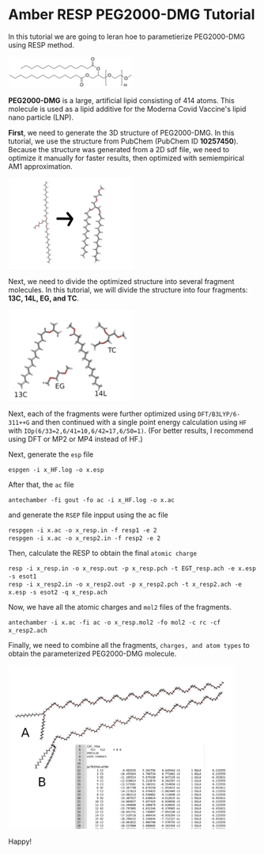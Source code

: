 # Amber RESP PEG2000-DMG Tutorial

In this tutorial we are going to leran hoe to parametierize PEG2000-DMG using RESP method. 


<img src="https://github.com/ade-wagimon/PEG2000-DMG/blob/main/figures/DMG-PEG_2000.svg.png" width=50% height=50%>


**PEG2000-DMG** is a large, artificial lipid consisting of 414 atoms. This molecule is used as a lipid additive for the Moderna Covid Vaccine's lipid nano particle (LNP).

**First**, we need to generate the 3D structure of PEG2000-DMG. In this tutorial, we use the structure from PubChem (PubChem ID **10257450**). Because the structure was generated from a 2D sdf file, we need to optimize it manually for faster results,  then optimized with semiempirical AM1 approximation.

<img src="https://github.com/ade-wagimon/PEG2000-DMG/blob/main/figures/PEG_DMG_ori.png" width=50% height=50%>


Next, we need to divide the optimized structure into several fragment molecules. In this tutorial, we will divide the structure into four fragments: **13C, 14L, EG, and TC**.

<img src="https://github.com/ade-wagimon/PEG2000-DMG/blob/main/figures/gabung.png" width=50% height=50%>

Next, each of the fragments were further optimized using `DFT/B3LYP/6-311++G` and then continued with a single point energy calculation using `HF` with `IOp(6/33=2,6/41=10,6/42=17,6/50=1)`. (For better results, I recommend using DFT or MP2 or MP4 instead of HF.)

Next, generate the `esp` file

	espgen -i x_HF.log -o x.esp
	
After that, the `ac` file

	antechamber -fi gout -fo ac -i x_HF.log -o x.ac

and generate the `RSEP` file inpput using the ac file

	respgen -i x.ac -o x_resp.in -f resp1 -e 2
	respgen -i x.ac -o x_resp2.in -f resp2 -e 2

Then, calculate the RESP to obtain the final `atomic charge`

 	resp -i x_resp.in -o x_resp.out -p x_resp.pch -t EGT_resp.ach -e x.esp -s esot1
	resp -i x_resp2.in -o x_resp2.out -p x_resp2.pch -t x_resp2.ach -e x.esp -s esot2 -q x_resp.ach
	
Now, we have all the atomic charges and `mol2` files of the fragments.

  	antechamber -i x.ac -fi ac -o x_resp.mol2 -fo mol2 -c rc -cf x_resp2.ach

Finally, we need to combine all the fragments, `charges, and atom types` to obtain the parameterized PEG2000-DMG molecule.

<img src="https://github.com/ade-wagimon/PEG2000-DMG/blob/main/figures/complex.png" width=90% height=90%>


Happy!
